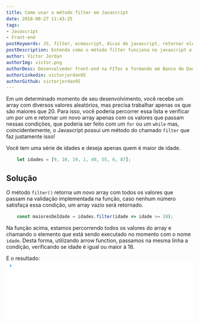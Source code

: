 ```yaml
---
title: Como usar o método filter em Javascript
date: 2018-08-27 11:43:25
tags: 
- Javascript
- Front-end
postKeywords: JS, filter, ecmascript, dicas de javascript, retornar elementos, ECMAScript 5
postDescription: Entenda como o método filter funciona no javascript e como ele pode melhorar o seu desenvolvimento front-end com essas dicas de javascript.
author: Victor Jordan
authorImg: victor.png
authorDesc: Desenvolvedor front-end na FITec e formando em Banco de Dados pela Fatec, apaixonado por usabilidade, performance e UX!
authorLinkedin: victorjordan95
authorGithub: victorjordan95
---
```


Em um determinado momento de seu desenvolvimento, você recebe um array com diversos valores aleatórios, mas precisa trabalhar apenas os que são maiores que 20. Para isso, você poderia percorrer essa lista e verificar um por um e retornar um novo array apenas com os valores que passam nessas condições, que poderia ser feito com um `for` ou um `while` mas, coincidentemente, o Javascript possui um método do chamado `filter` que faz justamente isso! 

Você tem uma série de idades e deseja apenas quem é maior de idade.

```javascript
	let idades = [9, 10, 19, 1, 40, 55, 6, 87];
```

<!-- more --> 

## Solução

O método `filter()` retorna um novo array com todos os valores que passam na validação implementada na função, caso nenhum número satisfaça essa condição, um array vazio será retornado.

```javascript
	const maioresDeIdade = idades.filter(idade => idade >= 18);
```

Na função acima, estamos percorrendo todos os valores do array e chamando o elemento que está sendo executado no momento com o nome `idade`. Desta forma, utilizando arrow function, passamos na mesma linha a condição, verificando se idade é igual ou maior à 18.

E o resultado:
![Retorno da função: Ensino Médio](/posts/filter-javascript.gif)


